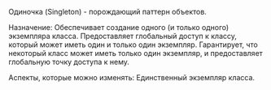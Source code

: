 Одиночка (Singleton) - порождающий паттерн объектов. 

Назначение: Обеспечивает создание одного (и только одного) экземпляра класса. Предоставляет глобальный доступ к классу, который может иметь один и только один экземпляр. Гарантирует, что некоторый класс может иметь только один экземпляр, и предоставляет глобальную точку доступа к нему.

Аспекты, которые можно изменять: Единственный экземпляр класса.
